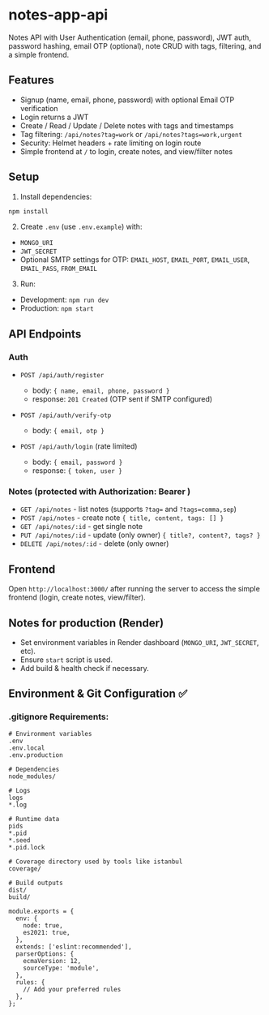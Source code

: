 # notes-app-api

Notes API with User Authentication (email, phone, password), JWT auth, password hashing, email OTP (optional), note CRUD with tags, filtering, and a simple frontend.

## Features

- Signup (name, email, phone, password) with optional Email OTP verification
- Login returns a JWT
- Create / Read / Update / Delete notes with tags and timestamps
- Tag filtering: `/api/notes?tag=work` or `/api/notes?tags=work,urgent`
- Security: Helmet headers + rate limiting on login route
- Simple frontend at `/` to login, create notes, and view/filter notes

## Setup

1. Install dependencies:

```bash
npm install
```

2. Create `.env` (use `.env.example`) with:

- `MONGO_URI`
- `JWT_SECRET`
- Optional SMTP settings for OTP: `EMAIL_HOST`, `EMAIL_PORT`, `EMAIL_USER`, `EMAIL_PASS`, `FROM_EMAIL`

3. Run:

- Development: `npm run dev`
- Production: `npm start`

## API Endpoints

### Auth

- `POST /api/auth/register`
  - body: `{ name, email, phone, password }`
  - response: `201 Created` (OTP sent if SMTP configured)

- `POST /api/auth/verify-otp`
  - body: `{ email, otp }`

- `POST /api/auth/login` (rate limited)
  - body: `{ email, password }`
  - response: `{ token, user }`

### Notes (protected with Authorization: Bearer <token>)

- `GET /api/notes` - list notes (supports `?tag=` and `?tags=comma,sep`)
- `POST /api/notes` - create note `{ title, content, tags: [] }`
- `GET /api/notes/:id` - get single note
- `PUT /api/notes/:id` - update (only owner) `{ title?, content?, tags? }`
- `DELETE /api/notes/:id` - delete (only owner)

## Frontend

Open `http://localhost:3000/` after running the server to access the simple frontend (login, create notes, view/filter).

## Notes for production (Render)

- Set environment variables in Render dashboard (`MONGO_URI`, `JWT_SECRET`, etc).
- Ensure `start` script is used.
- Add build & health check if necessary.


## Environment & Git Configuration ✅

### .gitignore Requirements:
```gitignore
# Environment variables
.env
.env.local
.env.production

# Dependencies
node_modules/

# Logs
logs
*.log

# Runtime data
pids
*.pid
*.seed
*.pid.lock

# Coverage directory used by tools like istanbul
coverage/

# Build outputs
dist/
build/

module.exports = {
  env: {
    node: true,
    es2021: true,
  },
  extends: ['eslint:recommended'],
  parserOptions: {
    ecmaVersion: 12,
    sourceType: 'module',
  },
  rules: {
    // Add your preferred rules
  },
};
